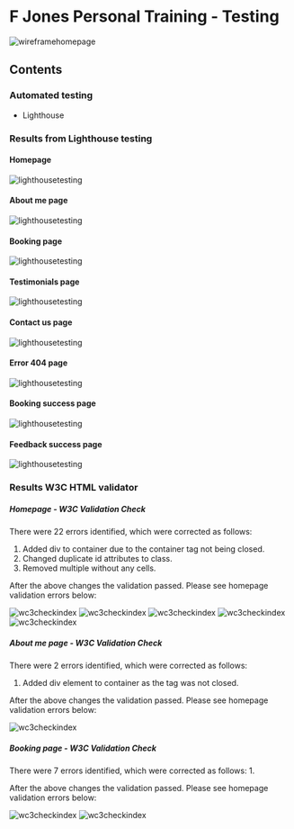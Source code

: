 # F Jones Personal Training - Testing

![wireframehomepage](assets/img-readme/homepage.png)

## Contents

### Automated testing
- Lighthouse

### Results from Lighthouse testing

#### Homepage
![lighthousetesting](assets/img-readme/lighthouse-homepage.png)

#### About me page
![lighthousetesting](assets/img-readme/lighthouse-aboutme.png)

#### Booking page

![lighthousetesting](assets/img-readme/lighthouse-booking.png)

#### Testimonials page

![lighthousetesting](assets/img-readme/lighthouse-testimonials.png)

#### Contact us page

![lighthousetesting](assets/img-readme/lighthouse-contactus.png)

#### Error 404 page

![lighthousetesting](assets/img-readme/lighthouse-404.png)

#### Booking success page

![lighthousetesting](assets/img-readme/lighthouse-bookingsuccess.png)

#### Feedback success page

![lighthousetesting](assets/img-readme/lighthouse-feedbacksuccess.png)

### Results W3C HTML validator

##### Homepage - W3C Validation Check
There were 22 errors identified, which were corrected as follows:
1. Added div to container due to the container tag not being closed.
2. Changed duplicate id attributes to class.
3. Removed multiple <tr> without any cells.

After the above changes the validation passed. Please see homepage validation errors below:

![wc3checkindex](assets/img-readme/wc3checkindex1.png)
![wc3checkindex](assets/img-readme/wc3checkindex2.png)
![wc3checkindex](assets/img-readme/wc3checkindex3.png)
![wc3checkindex](assets/img-readme/wc3checkindex4.png)
![wc3checkindex](assets/img-readme/wc3checkindex5.png)

##### About me page - W3C Validation Check
There were 2 errors identified, which were corrected as follows:
1. Added div element to container as the tag was not closed.

After the above changes the validation passed. Please see homepage validation errors below:

![wc3checkindex](assets/img-readme/wc3checkaboutme.png)

##### Booking page - W3C Validation Check
There were 7 errors identified, which were corrected as follows:
1. 

After the above changes the validation passed. Please see homepage validation errors below:

![wc3checkindex](assets/img-readme/wc3checkbooking1.png)
![wc3checkindex](assets/img-readme/wc3checkbooking2.png)